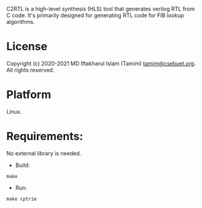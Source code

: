 C2RTL is a high-level synthesis (HLS) tool that generates verilog RTL from C code. It's primarily designed for generating RTL code for FIB lookup algorithms.

License
==========
Copyright (c) 2020-2021 MD Iftakharul Islam (Tamim) <tamim@csebuet.org>.
All rights reserved.

Platform
==========
Linux.

Requirements:
============= 
No external library is needed.

* Build:

`make`

* Run:

`make cptrie`

